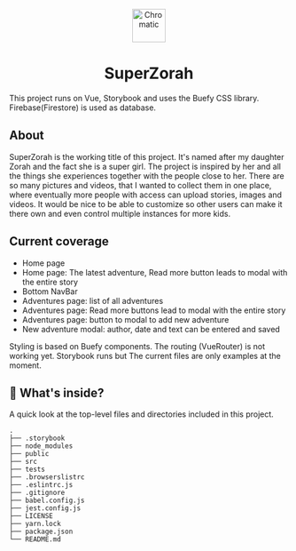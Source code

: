 
<p align="center">
  <a href="https://www.chromatic.com/">
    <img alt="Chromatic" src="https://avatars2.githubusercontent.com/u/24584319?s=200&v=4" width="60" />
  </a>
</p>

<h1 align="center">
  SuperZorah
</h1>

This project runs on Vue, Storybook and uses the Buefy CSS library. Firebase(Firestore) is used as database.

## About

SuperZorah is the working title of this project. It's named after my daughter Zorah and the fact she is a super girl.
The project is inspired by her and all the things she experiences together with the people close to her.
There are so many pictures and videos, that I wanted to collect them in one place, where eventually more people with access can upload stories, images and videos. It would be nice to be able to customize so other users can make it there own and even control multiple instances for more kids.

## Current coverage

- Home page
- Home page: The latest adventure, Read more button leads to modal with the entire story
- Bottom NavBar
- Adventures page: list of all adventures
- Adventures page: Read more buttons lead to modal with the entire story
- Adventures page: button to modal to add new adventure
- New adventure modal: author, date and text can be entered and saved

Styling is based on Buefy components.
The routing (VueRouter) is not working yet.
Storybook runs but The current files are only examples at the moment.

## 🔎 What's inside?

A quick look at the top-level files and directories included in this project.

    .
    ├── .storybook
    ├── node_modules
    ├── public
    ├── src
    ├── tests
    ├── .browserslistrc
    ├── .eslintrc.js
    ├── .gitignore
    ├── babel.config.js
    ├── jest.config.js
    ├── LICENSE
    ├── yarn.lock
    ├── package.json
    └── README.md
